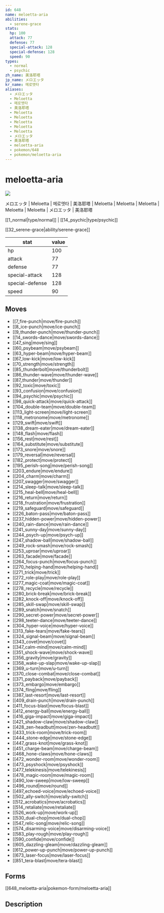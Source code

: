 ```yaml
---
id: 648
name: meloetta-aria
abilities:
  - serene-grace
stats:
  hp: 100
  attack: 77
  defense: 77
  special-attack: 128
  special-defense: 128
  speed: 90
types:
  - normal
  - psychic
zh_name: 美洛耶塔
jp_name: メロエッタ
kr_name: 메로엣타
aliases:
  - メロエッタ
  - Meloetta
  - 메로엣타
  - 美洛耶塔
  - Meloetta
  - Meloetta
  - Meloetta
  - Meloetta
  - Meloetta
  - メロエッタ
  - 美洛耶塔
  - meloetta-aria
  - pokemon/648
  - pokemon/meloetta-aria
---
```

# meloetta-aria

![](https://raw.githubusercontent.com/PokeAPI/sprites/master/sprites/pokemon/648.png)

メロエッタ | Meloetta | 메로엣타 | 美洛耶塔 | Meloetta | Meloetta | Meloetta | Meloetta | Meloetta | メロエッタ | 美洛耶塔

[[1_normal|type/normal]] | [[14_psychic|type/psychic]]

[[32_serene-grace|ability/serene-grace]]

|stat|value|
|---|---|
|hp|100|
|attack|77|
|defense|77|
|special-attack|128|
|special-defense|128|
|speed|90|


## Moves

- [[7_fire-punch|move/fire-punch]]
- [[8_ice-punch|move/ice-punch]]
- [[9_thunder-punch|move/thunder-punch]]
- [[14_swords-dance|move/swords-dance]]
- [[47_sing|move/sing]]
- [[60_psybeam|move/psybeam]]
- [[63_hyper-beam|move/hyper-beam]]
- [[67_low-kick|move/low-kick]]
- [[70_strength|move/strength]]
- [[85_thunderbolt|move/thunderbolt]]
- [[86_thunder-wave|move/thunder-wave]]
- [[87_thunder|move/thunder]]
- [[92_toxic|move/toxic]]
- [[93_confusion|move/confusion]]
- [[94_psychic|move/psychic]]
- [[98_quick-attack|move/quick-attack]]
- [[104_double-team|move/double-team]]
- [[113_light-screen|move/light-screen]]
- [[118_metronome|move/metronome]]
- [[129_swift|move/swift]]
- [[138_dream-eater|move/dream-eater]]
- [[148_flash|move/flash]]
- [[156_rest|move/rest]]
- [[164_substitute|move/substitute]]
- [[173_snore|move/snore]]
- [[179_reversal|move/reversal]]
- [[182_protect|move/protect]]
- [[195_perish-song|move/perish-song]]
- [[203_endure|move/endure]]
- [[204_charm|move/charm]]
- [[207_swagger|move/swagger]]
- [[214_sleep-talk|move/sleep-talk]]
- [[215_heal-bell|move/heal-bell]]
- [[216_return|move/return]]
- [[218_frustration|move/frustration]]
- [[219_safeguard|move/safeguard]]
- [[226_baton-pass|move/baton-pass]]
- [[237_hidden-power|move/hidden-power]]
- [[240_rain-dance|move/rain-dance]]
- [[241_sunny-day|move/sunny-day]]
- [[244_psych-up|move/psych-up]]
- [[247_shadow-ball|move/shadow-ball]]
- [[249_rock-smash|move/rock-smash]]
- [[253_uproar|move/uproar]]
- [[263_facade|move/facade]]
- [[264_focus-punch|move/focus-punch]]
- [[270_helping-hand|move/helping-hand]]
- [[271_trick|move/trick]]
- [[272_role-play|move/role-play]]
- [[277_magic-coat|move/magic-coat]]
- [[278_recycle|move/recycle]]
- [[280_brick-break|move/brick-break]]
- [[282_knock-off|move/knock-off]]
- [[285_skill-swap|move/skill-swap]]
- [[289_snatch|move/snatch]]
- [[290_secret-power|move/secret-power]]
- [[298_teeter-dance|move/teeter-dance]]
- [[304_hyper-voice|move/hyper-voice]]
- [[313_fake-tears|move/fake-tears]]
- [[324_signal-beam|move/signal-beam]]
- [[343_covet|move/covet]]
- [[347_calm-mind|move/calm-mind]]
- [[351_shock-wave|move/shock-wave]]
- [[356_gravity|move/gravity]]
- [[358_wake-up-slap|move/wake-up-slap]]
- [[369_u-turn|move/u-turn]]
- [[370_close-combat|move/close-combat]]
- [[371_payback|move/payback]]
- [[373_embargo|move/embargo]]
- [[374_fling|move/fling]]
- [[387_last-resort|move/last-resort]]
- [[409_drain-punch|move/drain-punch]]
- [[411_focus-blast|move/focus-blast]]
- [[412_energy-ball|move/energy-ball]]
- [[416_giga-impact|move/giga-impact]]
- [[421_shadow-claw|move/shadow-claw]]
- [[428_zen-headbutt|move/zen-headbutt]]
- [[433_trick-room|move/trick-room]]
- [[444_stone-edge|move/stone-edge]]
- [[447_grass-knot|move/grass-knot]]
- [[451_charge-beam|move/charge-beam]]
- [[468_hone-claws|move/hone-claws]]
- [[472_wonder-room|move/wonder-room]]
- [[473_psyshock|move/psyshock]]
- [[477_telekinesis|move/telekinesis]]
- [[478_magic-room|move/magic-room]]
- [[490_low-sweep|move/low-sweep]]
- [[496_round|move/round]]
- [[497_echoed-voice|move/echoed-voice]]
- [[502_ally-switch|move/ally-switch]]
- [[512_acrobatics|move/acrobatics]]
- [[514_retaliate|move/retaliate]]
- [[526_work-up|move/work-up]]
- [[530_dual-chop|move/dual-chop]]
- [[547_relic-song|move/relic-song]]
- [[574_disarming-voice|move/disarming-voice]]
- [[583_play-rough|move/play-rough]]
- [[590_confide|move/confide]]
- [[605_dazzling-gleam|move/dazzling-gleam]]
- [[612_power-up-punch|move/power-up-punch]]
- [[673_laser-focus|move/laser-focus]]
- [[851_tera-blast|move/tera-blast]]

## Forms



[[648_meloetta-aria|pokemon-form/meloetta-aria]]

## Description



